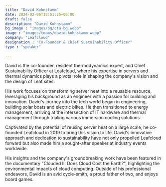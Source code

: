```yaml
---
title: "David Kohnstamm"
date: 2024-02-06T13:51:25+06:00
draft: false
description: "David Kohnstamm"
bg_image : "images/bg/cta-bg.webp"
image : "images/teams/david-kohnstamm.webp"
company: "Leafcloud"
designation : "Co-Founder & Chief Sustainability Officer"
type : "speaker"

---
```


David is the co-founder, resident thermodynamics expert, and Chief Sustainability Officer at Leafcloud, where his expertise in servers and thermal dynamics plays a pivotal role in shaping the company's vision and the design of Leaf sites. 

His work focuses on transforming server heat into a reusable resource, leveraging his background as an engineer with a passion for building and innovation. David's journey into the tech world began in engineering, building solar boats and electric bikes. He then transitioned to energy management, arriving at the intersection of IT hardware and thermal management through trialing various immersion cooling solutions. 

Captivated by the potential of reusing server heat on a large scale, he co-founded Leafcloud in 2019 to bring this vision to life. David's innovative approach and dedication to sustainability have not only propelled Leafcloud forward but also made him a sought-after speaker at industry events worldwide. 

His insights and the company's groundbreaking work have been featured in the documentary "Clouded II: Does Cloud Cost the Earth?", highlighting the environmental impacts of cloud computing. Outside of his professional endeavors, David is an avid cycle-smith, a proud father of two, and enjoys board games.